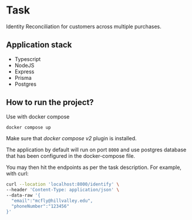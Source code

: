 # Task
Identity Reconciliation for customers across multiple purchases.

## Application stack
- Typescript
- NodeJS
- Express
- Prisma
- Postgres

## How to run the project?

Use with docker compose
```bash
docker compose up
```

Make sure that *docker compose v2* plugin is installed.

The application by default will run on port `8000` and use postgres database that has been configured in the docker-compose file.

You may then hit the endpoints as per the task description.
For example, with curl:
```bash
curl --location 'localhost:8000/identify' \
--header 'Content-Type: application/json' \
--data-raw '{
  "email":"mcfly@hillvalley.edu",
  "phoneNumber":"123456"
}'
```


